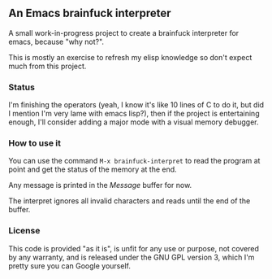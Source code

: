 ## An Emacs brainfuck interpreter 

A small work-in-progress project to create a brainfuck interpreter for emacs, because "why not?".

This is mostly an exercise to refresh my elisp knowledge so don't expect much from this project.

### Status

I'm finishing the operators (yeah, I know it's like 10 lines of C to do it, but did I mention I'm very lame with emacs lisp?), then if the project is entertaining enough, I'll consider adding a major mode with a visual memory debugger.

### How to use it

You can use the command `M-x brainfuck-interpret` to read the program at point and get the status of the memory at the end. 

Any message is printed in the *Message* buffer for now.

The interpret ignores all invalid characters and reads until the end of the buffer.

### License

This code is provided "as it is", is unfit for any use or purpose, not covered by any warranty, and is released under the GNU GPL version 3, which I'm pretty sure you can Google yourself.


